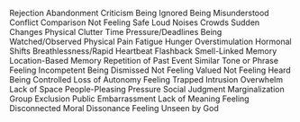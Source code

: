 Rejection
Abandonment
Criticism
Being Ignored
Being Misunderstood
Conflict
Comparison
Not Feeling Safe
Loud Noises
Crowds
Sudden Changes
Physical Clutter
Time Pressure/Deadlines
Being Watched/Observed
Physical Pain
Fatigue
Hunger
Overstimulation
Hormonal Shifts
Breathlessness/Rapid Heartbeat
Flashback
Smell-Linked Memory
Location-Based Memory
Repetition of Past Event
Similar Tone or Phrase
Feeling Incompetent
Being Dismissed
Not Feeling Valued
Not Feeling Heard
Being Controlled
Loss of Autonomy
Feeling Trapped
Intrusion
Overwhelm
Lack of Space
People-Pleasing Pressure
Social Judgment
Marginalization
Group Exclusion
Public Embarrassment
Lack of Meaning
Feeling Disconnected
Moral Dissonance
Feeling Unseen by God
